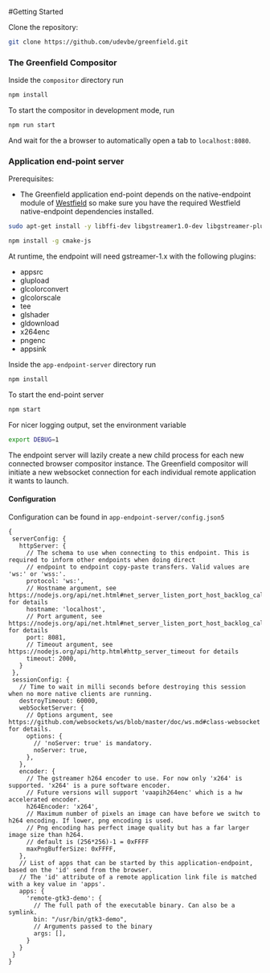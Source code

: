 #Getting Started

Clone the repository: 

```bash
git clone https://github.com/udevbe/greenfield.git
```

### The Greenfield Compositor
  
  Inside the `compositor` directory run 
  
  ```bash
  npm install
  ``` 
  
  To start the compositor in development mode, run 
  
  ```bash
  npm run start
  ``` 
  
  And wait for the a browser to automatically open a tab to `localhost:8080`.
  
### Application end-point server
  
  Prerequisites: 
   - The Greenfield application end-point depends on the native-endpoint module of [Westfield](https://github.com/udevbe/westfield) 
   so make sure you have the required Westfield native-endpoint dependencies installed.
   
   ```bash
   sudo apt-get install -y libffi-dev libgstreamer1.0-dev libgstreamer-plugins-base1.0-dev
   ```
   ```bash
   npm install -g cmake-js
   ```
    
  At runtime, the endpoint will need gstreamer-1.x with the following plugins:
  - appsrc
  - glupload
  - glcolorconvert
  - glcolorscale
  - tee
  - glshader
  - gldownload
  - x264enc
  - pngenc
  - appsink  
    
  Inside the `app-endpoint-server` directory run 
  
  ```bash
  npm install
  ``` 
  
  To start the end-point server
  
  ```bash
  npm start
  ``` 
  
  For nicer logging output, set the environment variable 
  ```bash
  export DEBUG=1
  ``` 
   
  The endpoint server will lazily create a new child process for each new connected browser compositor instance. The
  Greenfield compositor will initiate a new websocket connection for each individual remote application it wants to
  launch.
  
#### Configuration
 
 Configuration can be found in `app-endpoint-server/config.json5`
 
 ```json5
{
  serverConfig: {
    httpServer: {
      // The schema to use when connecting to this endpoint. This is required to inform other endpoints when doing direct
      // endpoint to endpoint copy-paste transfers. Valid values are 'ws:' or 'wss:'.
      protocol: 'ws:',
      // Hostname argument, see https://nodejs.org/api/net.html#net_server_listen_port_host_backlog_callback for details
      hostname: 'localhost',
      // Port argument, see https://nodejs.org/api/net.html#net_server_listen_port_host_backlog_callback for details
      port: 8081,
      // Timeout argument, see https://nodejs.org/api/http.html#http_server_timeout for details
      timeout: 2000,
    }
  },
  sessionConfig: {
    // Time to wait in milli seconds before destroying this session when no more native clients are running.
    destroyTimeout: 60000,
    webSocketServer: {
      // Options argument, see https://github.com/websockets/ws/blob/master/doc/ws.md#class-websocket for details.
      options: {
        // 'noServer: true' is mandatory.
        noServer: true,
      },
    },
    encoder: {
      // The gstreamer h264 encoder to use. For now only 'x264' is supported. 'x264' is a pure software encoder.
      // Future versions will support 'vaapih264enc' which is a hw accelerated encoder.
      h264Encoder: 'x264',
      // Maximum number of pixels an image can have before we switch to h264 encoding. If lower, png encoding is used.
      // Png encoding has perfect image quality but has a far larger image size than h264.
      // default is (256*256)-1 = 0xFFFF
      maxPngBufferSize: 0xFFFF,
    },
    // List of apps that can be started by this application-endpoint, based on the 'id' send from the browser.
    // The 'id' attribute of a remote application link file is matched with a key value in 'apps'.
    apps: {
      'remote-gtk3-demo': {
        // The full path of the executable binary. Can also be a symlink.
        bin: "/usr/bin/gtk3-demo",
        // Arguments passed to the binary
        args: [],
      }
    }
  }
}
```
